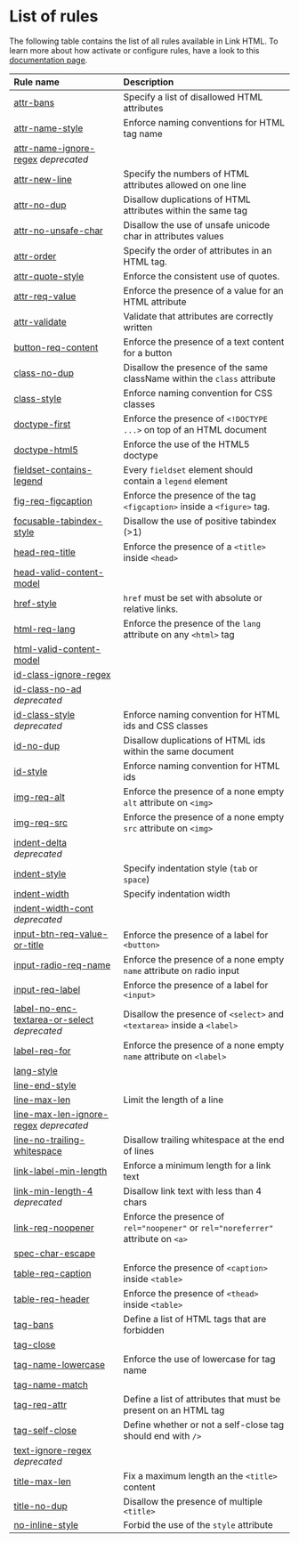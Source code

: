 # List of rules

The following table contains the list of all rules available in Link HTML.
To learn more about how activate or configure rules, have a look to this [documentation page](../configuration.md).

| Rule name                                                                                 | Description                                                                       |
| :-----------------------------------------------------------------------------------------| :-------------------------------------------------------------------------------  |
| [attr-bans](./list/attr-bans.md)                                                          | Specify a list of disallowed HTML attributes                                      |
| [attr-name-style](./list/attr-name-style.md)                                              | Enforce naming conventions for HTML tag name                                      |
| [attr-name-ignore-regex](./list/attr-name-ignore-regex.md) _deprecated_                   |                                                                                   |
| [attr-new-line](./list/attr-new-line.md)                                                  | Specify the numbers of HTML attributes allowed on one line                        |
| [attr-no-dup](./list/attr-no-dup.md)                                                      | Disallow duplications of HTML attributes within the same tag                      |
| [attr-no-unsafe-char](./list/attr-no-unsafe-char.md)                                      | Disallow the use of unsafe unicode char in attributes values                      |
| [attr-order](./list/attr-order.md)                                                        | Specify the order of attributes in an HTML tag.                                   |
| [attr-quote-style](./list/attr-quote-style.md)                                            | Enforce the consistent use of quotes.                                             |
| [attr-req-value](./list/attr-req-value.md)                                                | Enforce the presence of a value for an HTML attribute                             |
| [attr-validate](./list/attr-validate.md)                                                  | Validate that attributes are correctly written                                    |
| [button-req-content](./list/button-req-content.md)                                        | Enforce the presence of a text content for a button                               |
| [class-no-dup](./list/class-no-dup.md)                                                    | Disallow the presence of the same className within the `class` attribute          |
| [class-style](./list/class-style.md)                                                      | Enforce naming convention for CSS classes                                         |
| [doctype-first](./list/doctype-first.md)                                                  | Enforce the presence of `<!DOCTYPE ...>` on top of an HTML document               |
| [doctype-html5](./list/doctype-html5.md)                                                  | Enforce the use of the HTML5 doctype                                              |
| [fieldset-contains-legend](./list/fieldset-contains-legend.md)                            | Every `fieldset` element should contain a `legend` element                        |
| [fig-req-figcaption](./list/fig-req-figcaption.md)                                        | Enforce the presence of the tag `<figcaption>` inside a `<figure>` tag.           |
| [focusable-tabindex-style](./list/focusable-tabindex-style.md)                            | Disallow the use of positive tabindex (>1)                                        |
| [head-req-title](./list/head-req-title.md)                                                | Enforce the presence of a `<title>` inside `<head>`                               |
| [head-valid-content-model](./list/head-valid-content-model.md)                            |                                                                                   |
| [href-style](./list/href-style.md)                                                        | `href` must be set with absolute or relative links.                               |
| [html-req-lang](./list/html-req-lang.md)                                                  | Enforce the presence of the `lang` attribute on any `<html>` tag                  |
| [html-valid-content-model](./list/html-valid-content-model.md)                            |                                                                                   |
| [id-class-ignore-regex](./list/id-class-ignore-regex.md)                                  |                                                                                   |
| [id-class-no-ad](./list/id-class-no-ad.md) _deprecated_                                   |                                                                                   |
| [id-class-style](./list/id-class-style.md)  _deprecated_                                  | Enforce naming convention for HTML ids and CSS classes                            |
| [id-no-dup](./list/id-no-dup.md)                                                          | Disallow duplications of HTML ids within the same document                        |
| [id-style](./list/id-style.md)                                                            | Enforce naming convention for HTML ids                                            |
| [img-req-alt](./list/img-req-alt.md)                                                      | Enforce the presence of a none empty `alt` attribute on `<img>`                   |
| [img-req-src](./list/img-req-src.md)                                                      | Enforce the presence of a none empty `src` attribute on `<img>`                   |
| [indent-delta](./list/indent-delta.md) _deprecated_                                       |                                                                                   |
| [indent-style](./list/indent-style.md)                                                    | Specify indentation style (`tab` or `space`)                                      |
| [indent-width](./list/indent-width.md)                                                    | Specify indentation width                                                         |
| [indent-width-cont](./list/indent-width-cont.md) _deprecated_                             |                                                                                   |
| [input-btn-req-value-or-title](./list/input-btn-req-value-or-title.md)                    | Enforce the presence of a label for `<button>`                                    |
| [input-radio-req-name](./list/input-radio-req-name.md)                                    | Enforce the presence of a none empty `name` attribute on radio input              |
| [input-req-label](./list/input-req-label.md)                                              | Enforce the presence of a label for `<input>`                                     |
| [label-no-enc-textarea-or-select](./list/label-no-enc-textarea-or-select.md) _deprecated_ | Disallow the presence of `<select>` and `<textarea>` inside a `<label>`           |
| [label-req-for](./list/label-req-for.md)                                                  | Enforce the presence of a none empty `name` attribute on `<label>`                |
| [lang-style](./list/lang-style.md)                                                        |                                                                                   |
| [line-end-style](./list/line-end-style.md)                                                |                                                                                   |
| [line-max-len](./list/line-max-len.md)                                                    | Limit the length of a line                                                        |
| [line-max-len-ignore-regex](./list/line-max-len-ignore-regex.md) _deprecated_             |                                                                                   |
| [line-no-trailing-whitespace](./list/line-no-trailing-whitespace.md)                      | Disallow trailing whitespace at the end of lines                                  |
| [link-label-min-length](./list/link-label-min-length.md)                                  | Enforce a minimum length for a link text                                          |
| [link-min-length-4](./list/link-min-length-4.md)  _deprecated_                            | Disallow link text with less than 4 chars                                         |
| [link-req-noopener](./list/link-req-noopener.md)                                          | Enforce the presence of `rel="noopener"` or `rel="noreferrer"` attribute on `<a>` |
| [spec-char-escape](./list/spec-char-escape.md)                                            |                                                                                   |
| [table-req-caption](./list/table-req-caption.md)                                          | Enforce the presence of `<caption>` inside `<table>`                              |
| [table-req-header](./list/table-req-header.md)                                            | Enforce the presence of `<thead>` inside `<table>`                                |
| [tag-bans](./list/tag-bans.md)                                                            | Define a list of HTML tags that are forbidden                                     |
| [tag-close](./list/tag-close.md)                                                          |                                                                                   |
| [tag-name-lowercase](./list/tag-name-lowercase.md)                                        | Enforce the use of lowercase for tag name                                         |
| [tag-name-match](./list/tag-name-match.md)                                                |                                                                                   |
| [tag-req-attr](./list/tag-req-attr.md)                                                    | Define a list of attributes that must be present on an HTML tag                   |
| [tag-self-close](./list/tag-self-close.md)                                                | Define whether or not a self-close tag should end with `/>`                       |
| [text-ignore-regex](./list/text-ignore-regex.md) _deprecated_                             |                                                                                   |
| [title-max-len](./list/title-max-len.md)                                                  | Fix a maximum length an the `<title>` content                                     |
| [title-no-dup](./list/title-no-dup.md)                                                    | Disallow the presence of multiple `<title>`                                       |
| [no-inline-style](./list/no-inline-style.md)                                              | Forbid the use of the `style` attribute                                           |
